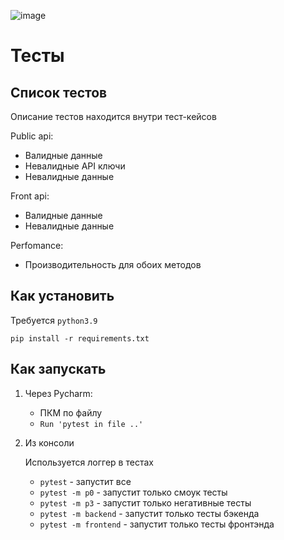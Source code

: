 ![image](https://img.shields.io/badge/Python-3.9-blue)
# Тесты 
## Список тестов
Описание тестов находится внутри тест-кейсов

Public api:
* Валидные данные
* Невалидные API ключи
* Невалидные данные

Front api:
* Валидные данные
* Невалидные данные

Perfomance:
* Производительность для обоих методов

## Как установить

Требуется `python3.9`

`pip install -r requirements.txt`

## Как запускать

1. Через Pycharm:
    * ПКМ по файлу
    * `Run 'pytest in file ..'`
    

2. Из консоли
   
   Используется логгер в тестах

   * `pytest` - запустит все
   * `pytest -m p0` - запустит только смоук тесты
   * `pytest -m p3` - запустит только негативные тесты
   * `pytest -m backend` - запустит только тесты бэкенда
   * `pytest -m frontend` - запустит только тесты фронтэнда

